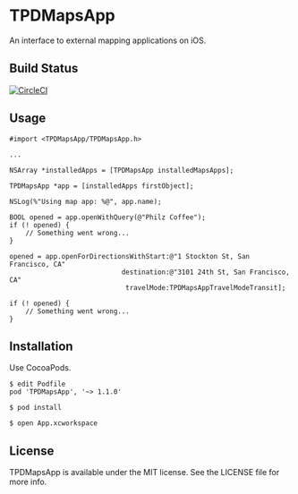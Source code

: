 # TPDMapsApp

An interface to external mapping applications on iOS.

## Build Status

[![CircleCI](https://circleci.com/gh/trussworks/TPDMapsApp.svg?style=svg)](https://circleci.com/gh/trussworks/TPDMapsApp)

## Usage

    #import <TPDMapsApp/TPDMapsApp.h>

    ...

    NSArray *installedApps = [TPDMapsApp installedMapsApps];

    TPDMapsApp *app = [installedApps firstObject];

    NSLog(%"Using map app: %@", app.name);

    BOOL opened = app.openWithQuery(@"Philz Coffee");
    if (! opened) {
        // Something went wrong...
    }

    opened = app.openForDirectionsWithStart:@"1 Stockton St, San Francisco, CA"
                                destination:@"3101 24th St, San Francisco, CA"
                                 travelMode:TPDMapsAppTravelModeTransit];

    if (! opened) {
        // Something went wrong...
    }

## Installation

Use CocoaPods.

    $ edit Podfile
    pod 'TPDMapsApp', '~> 1.1.0'

    $ pod install

    $ open App.xcworkspace

## License

TPDMapsApp is available under the MIT license. See the LICENSE file for more info.
